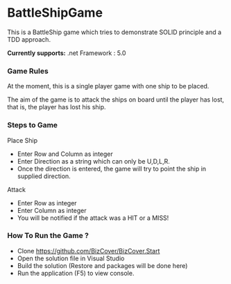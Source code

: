 # BattleShipGame

This is a BattleShip game which tries to demonstrate SOLID principle and a TDD approach.

**Currently supports:**
.net Framework : 5.0 

### Game Rules

At the moment, this is a single player game with one ship to be placed. 

The aim of the game is to attack the ships on board until the player has lost, that is, the player has lost his ship.

### Steps to Game

Place Ship
* Enter Row and Column as integer
* Enter Direction as a string which can only be U,D,L,R.
* Once the direction is entered, the game will try to point the ship in supplied direction.

Attack
* Enter Row as integer
* Enter Column as integer
* You will be notified if the attack was a HIT or a MISS!

### How To Run the Game ? 

* Clone https://github.com/BizCover/BizCover.Start
* Open the solution file in Visual Studio 
* Build the solution (Restore and packages will be done here)
* Run the application (F5) to view console. 


